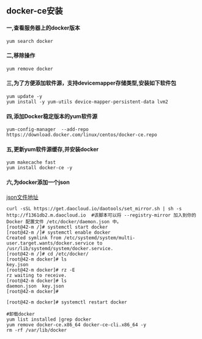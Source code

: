 ##  docker-ce安装   
####   一,查看服务器上的docker版本
```
yum search docker 
```   
####  二,移除操作
```
yum remove docker
```  
####  三,为了方便添加软件源，支持devicemapper存储类型,安装如下软件包
```
yum update -y
yum install -y yum-utils device-mapper-persistent-data lvm2
```
####  四,添加Docker稳定版本的yum软件源
```
yum-config-manager  --add-repo https://download.docker.com/linux/centos/docker-ce.repo
``` 
####  五,更新yum软件源缓存,并安装docker
```
yum makecache fast
yum install docker-ce -y
```  
####  六,为docker添加一个json
[json文件地址](https://github.com/Kingserch/Job-accumulation/blob/Docker/json/daemon.json)   
```
curl -sSL https://get.daocloud.io/daotools/set_mirror.sh | sh -s http://f1361db2.m.daocloud.io	#该脚本可以将 --registry-mirror 加入到你的 Docker 配置文件 /etc/docker/daemon.json 中。
[root@42-m /]# systemctl start docker
[root@42-m /]# systemctl enable docker
Created symlink from /etc/systemd/system/multi-user.target.wants/docker.service to /usr/lib/systemd/system/docker.service.
[root@42-m /]# cd /etc/docker/
[root@42-m docker]# ls
key.json
[root@42-m docker]# rz -E
rz waiting to receive.
[root@42-m docker]# ls
daemon.json  key.json
[root@42-m docker]#
```
`[root@42-m docker]# systemctl restart docker`
```
#卸载docker
yum list installed |grep docker
yum remove docker-ce.x86_64 docker-ce-cli.x86_64 -y
rm -rf /var/lib/docker
```



